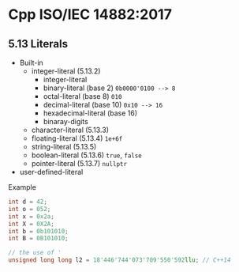 # Cpp ISO/IEC 14882:2017

## 5.13 Literals

- Built-in
  - integer-literal (5.13.2)
    - integer-literal
    - binary-literal (base 2) `0b0000'0100 --> 8`
    - octal-literal (base 8) `010`
    - decimal-literal (base 10) `0x10 --> 16`
    - hexadecimal-literal (base 16)
    - binaray-digits
  - character-literal (5.13.3)
  - floating-literal (5.13.4) `1e+6f`
  - string-literal (5.13.5)
  - boolean-literal (5.13.6) `true`, `false`
  - pointer-literal (5.13.7) `nullptr`
- user-defined-literal

Example

```Cpp
int d = 42;
int o = 052;
int x = 0x2a;
int X = 0X2A;
int b = 0b101010;
int B = 0B101010;

// the use of '
unsigned long long l2 = 18'446'744'073'709'550'592llu; // C++14
```
